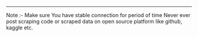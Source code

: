 
------------------------------------------------------------------------------------------
Note :- Make sure You have stable connection for period of time
	Never ever post scraping code or scraped data on open source platform like github, kaggle etc. 
